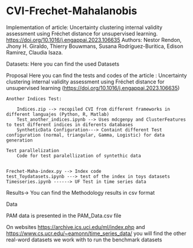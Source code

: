 # CVI-Frechet-Mahalanobis
Implementation of article: 
Uncertainty clustering internal validity assessment using Fréchet distance for unsupervised learning. https://doi.org/10.1016/j.engappai.2023.106635
Authors: Nestor Rendon, Jhony H. Giraldo, Thierry Bouwmans, Susana Rodríguez-Buritica, Edison Ramirez, Claudia Isaza.

Datasets:
	Here you can find the used Datasets

Proposal
	Here you can find the tests and codes of the article : Uncertainty clustering internal validity assessment using Fréchet distance for unsupervised learning (https://doi.org/10.1016/j.engappai.2023.106635)

	Another Indices Test:

		Indices.zip --> recopiled CVI from different frameworks in different languajes (Python, R, Matlab)
		Test_another_indices.ipynb --> Uses mdcgenpy and ClusterFeatures to test different indices in diferents databases
		SyntheticData Configuration---> Containt different Test configuration (normal, triangular, Gamma, Logistic) for data generation

	Test parallelization 
		Code for test paralellization of syntethic data


	Frechet-Maha-index.py --> Index code
	test_Toydatasets.ipynb ---> test of the index in toys datasets
	Timesseries.ipynb ------> UF Test in time series data
	
Results-> You can find the Methodology results in csv format

Data

PAM data is presented in the PAM_Data.csv file

On websites https://archive.ics.uci.edu/ml/index.php and https://www.cs.ucr.edu/~eamonn/time_series_data/ you will find the other real-word datasets we work with to run the benchmark datasets

